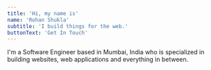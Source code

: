 ```yaml
---
title: 'Hi, my name is'
name: 'Rohan Shukla'
subtitle: 'I build things for the web.'
buttonText: 'Get In Touch'
---
```


I'm a Software Engineer based in Mumbai, India who is specialized in building websites, web applications and everything in between.
